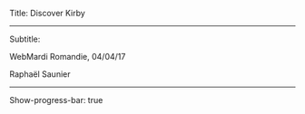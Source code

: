 Title: Discover Kirby

----

Subtitle: 

WebMardi Romandie, 04/04/17 

Raphaël Saunier

----

Show-progress-bar: true